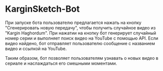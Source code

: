 # KarginSketch-Bot

При запуске бота пользователю предлагается нажать на кнопку "Сгенерировать новую передачу", чтобы получить случайное видео из "Kargin Haghordum". При нажатии на кнопку бот генерирует случайный номер серии и выполняет поиск видео на YouTube с помощью API. Если видео найдено, бот отправляет пользователю сообщение с названием видео и ссылкой на YouTube.

Таким образом, бот позволяет пользователям узнавать о новых видео в сериале и наслаждаться его смешными моментами.
